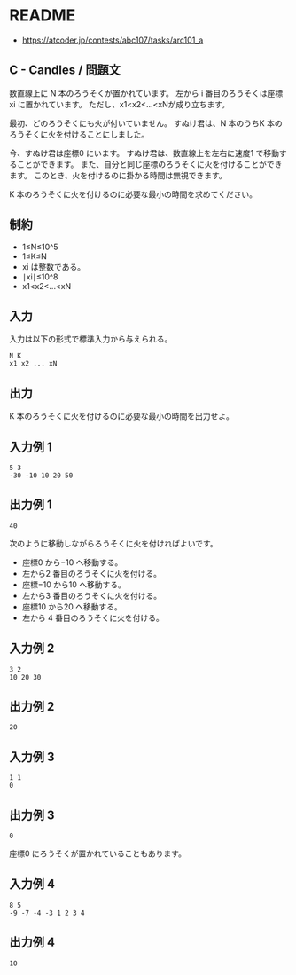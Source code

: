 # README
- <https://atcoder.jp/contests/abc107/tasks/arc101_a>
## C - Candles / 問題文
数直線上に N 本のろうそくが置かれています。
左から i 番目のろうそくは座標 xi​ に置かれています。
ただし、x1​<x2​<...<xN​ が成り立ちます。

最初、どのろうそくにも火が付いていません。
すぬけ君は、N 本のうちK 本のろうそくに火を付けることにしました。

今、すぬけ君は座標0 にいます。
すぬけ君は、数直線上を左右に速度1 で移動することができます。
また、自分と同じ座標のろうそくに火を付けることができます。
このとき、火を付けるのに掛かる時間は無視できます。

K 本のろうそくに火を付けるのに必要な最小の時間を求めてください。
## 制約
- 1≤N≤10^5
- 1≤K≤N
- xi​ は整数である。
- ∣xi​∣≤10^8
- x1​<x2​<...<xN
## 入力
入力は以下の形式で標準入力から与えられる。

```
N K
x1 x2 ... xN
```
## 出力
K 本のろうそくに火を付けるのに必要な最小の時間を出力せよ。
## 入力例 1
```
5 3
-30 -10 10 20 50
```
## 出力例 1
```
40
```

次のように移動しながらろうそくに火を付ければよいです。

- 座標0 から−10 へ移動する。
- 左から2 番目のろうそくに火を付ける。
- 座標−10 から10 へ移動する。
- 左から3 番目のろうそくに火を付ける。
- 座標10 から20 へ移動する。
- 左から 4 番目のろうそくに火を付ける。
## 入力例 2
```
3 2
10 20 30
```
## 出力例 2
```
20
```
## 入力例 3
```
1 1
0
```
## 出力例 3
```
0
```

座標0 にろうそくが置かれていることもあります。
## 入力例 4
```
8 5
-9 -7 -4 -3 1 2 3 4
```
## 出力例 4
```
10
```

